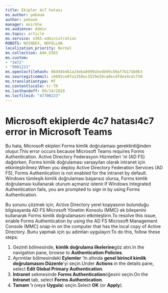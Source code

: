 ```yaml
---
title: Ekipler 4c7 hatası
ms.author: pebaum
author: pebaum
manager: mnirkhe
ms.audience: Admin
ms.topic: article
ms.service: o365-administration
ROBOTS: NOINDEX, NOFOLLOW
localization_priority: Normal
ms.collection: Adm_O365
ms.custom:
- "3472"
- "9001211"
ms.openlocfilehash: 08494b461a24eba8999a5edb99c89af7b17db9b3
ms.sourcegitcommit: c6692ce0fa1358ec3529e59ca0ecdfdea4cdc759
ms.translationtype: MT
ms.contentlocale: tr-TR
ms.lasthandoff: 09/14/2020
ms.locfileid: "47700223"
---
```

# <a name="4c7-error-in-microsoft-teams"></a><span data-ttu-id="c388b-102">Microsoft ekiplerde 4c7 hatası</span><span class="sxs-lookup"><span data-stu-id="c388b-102">4c7 error in Microsoft Teams</span></span>

<span data-ttu-id="c388b-103">Bu hata, Microsoft ekipleri Forms kimlik doğrulaması gerektirdiğinden oluşur.</span><span class="sxs-lookup"><span data-stu-id="c388b-103">This error occurs because Microsoft Teams requires Forms Authentication.</span></span> <span data-ttu-id="c388b-104">Active Directory Federasyon Hizmetleri 'ni (AD FS) dağıtırken, Forms kimlik doğrulaması varsayılan olarak intranet için etkinleştirilmez.</span><span class="sxs-lookup"><span data-stu-id="c388b-104">When you deploy Active Directory Federation Services (AD FS), Forms Authentication is not enabled for the intranet by default.</span></span> <span data-ttu-id="c388b-105">Windows tümleşik kimlik doğrulaması başarısız olursa, Forms kimlik doğrulaması kullanarak oturum açmanız istenir.</span><span class="sxs-lookup"><span data-stu-id="c388b-105">If Windows Integrated Authentication fails, you are prompted to sign in by using Forms Authentication.</span></span>

<span data-ttu-id="c388b-106">Bu sorunu çözmek için, Active Directory yerel kopyasının bulunduğu bilgisayarda AD FS Microsoft Yönetim Konsolu (MMC) ek bileşenini kullanarak Forms kimlik doğrulamasını etkinleştirin.</span><span class="sxs-lookup"><span data-stu-id="c388b-106">To resolve this issue, enable Forms Authentication by using the AD FS Microsoft Management Console (MMC) snap-in on the computer that has the local copy of Active Directory.</span></span> <span data-ttu-id="c388b-107">Bunu yapmak için şu adımları uygulayın:</span><span class="sxs-lookup"><span data-stu-id="c388b-107">To do this, follow these steps:</span></span> 

1. <span data-ttu-id="c388b-108">Gezinti bölmesinde, **kimlik doğrulama ilkelerine**göz atın.</span><span class="sxs-lookup"><span data-stu-id="c388b-108">In the navigation pane, browse to **Authentication Policies**.</span></span>
2. <span data-ttu-id="c388b-109">Ayrıntılar bölmesindeki **Eylemler** 'In altında **genel birincil kimlik doğrulamasını Düzenle**'yi seçin.</span><span class="sxs-lookup"><span data-stu-id="c388b-109">Under **Actions** in the details pane, select **Edit Global Primary Authentication**.</span></span>
3. <span data-ttu-id="c388b-110">**Intranet** sekmesinde **Forms Authentication**öğesini seçin.</span><span class="sxs-lookup"><span data-stu-id="c388b-110">On the **Intranet** tab, select **Forms Authentication**.</span></span>
4. <span data-ttu-id="c388b-111">**Tamam 'ı** (veya **Uygula**) seçin.</span><span class="sxs-lookup"><span data-stu-id="c388b-111">Select **OK** (or **Apply**).</span></span>